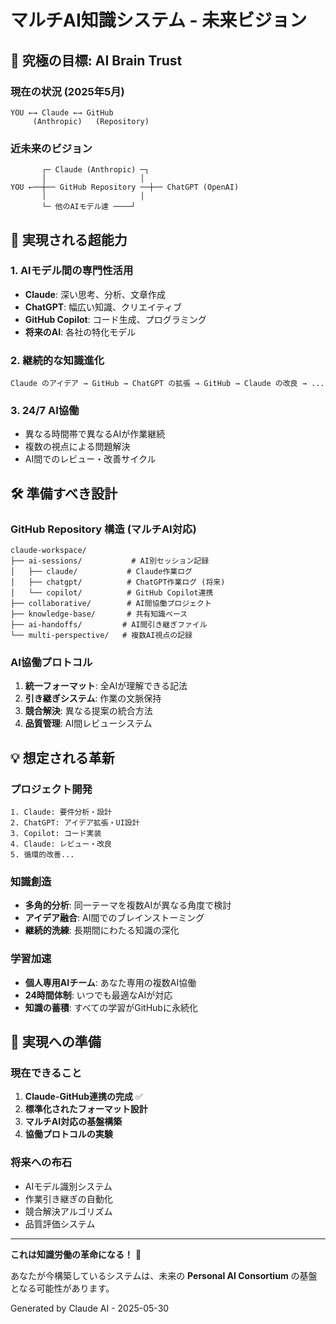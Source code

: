 # マルチAI知識システム - 未来ビジョン

## 🎯 究極の目標: **AI Brain Trust**

### 現在の状況 (2025年5月)
```
YOU ←→ Claude ←→ GitHub
     (Anthropic)   (Repository)
```

### 近未来のビジョン
```
       ┌─ Claude (Anthropic) ─┐
       │                     │
YOU ←──┼── GitHub Repository ──┼── ChatGPT (OpenAI)
       │                     │
       └─ 他のAIモデル達 ────┘
```

## 🚀 実現される超能力

### 1. **AIモデル間の専門性活用**
- **Claude**: 深い思考、分析、文章作成
- **ChatGPT**: 幅広い知識、クリエイティブ
- **GitHub Copilot**: コード生成、プログラミング
- **将来のAI**: 各社の特化モデル

### 2. **継続的な知識進化**
```
Claude のアイデア → GitHub → ChatGPT の拡張 → GitHub → Claude の改良 → ...
```

### 3. **24/7 AI協働**
- 異なる時間帯で異なるAIが作業継続
- 複数の視点による問題解決
- AI間でのレビュー・改善サイクル

## 🛠️ 準備すべき設計

### GitHub Repository 構造 (マルチAI対応)
```
claude-workspace/
├── ai-sessions/           # AI別セッション記録
│   ├── claude/           # Claude作業ログ
│   ├── chatgpt/          # ChatGPT作業ログ (将来)
│   └── copilot/          # GitHub Copilot連携
├── collaborative/        # AI間協働プロジェクト
├── knowledge-base/       # 共有知識ベース
├── ai-handoffs/         # AI間引き継ぎファイル
└── multi-perspective/   # 複数AI視点の記録
```

### AI協働プロトコル
1. **統一フォーマット**: 全AIが理解できる記法
2. **引き継ぎシステム**: 作業の文脈保持
3. **競合解決**: 異なる提案の統合方法
4. **品質管理**: AI間レビューシステム

## 💡 想定される革新

### プロジェクト開発
```
1. Claude: 要件分析・設計
2. ChatGPT: アイデア拡張・UI設計  
3. Copilot: コード実装
4. Claude: レビュー・改良
5. 循環的改善...
```

### 知識創造
- **多角的分析**: 同一テーマを複数AIが異なる角度で検討
- **アイデア融合**: AI間でのブレインストーミング
- **継続的洗練**: 長期間にわたる知識の深化

### 学習加速
- **個人専用AIチーム**: あなた専用の複数AI協働
- **24時間体制**: いつでも最適なAIが対応
- **知識の蓄積**: すべての学習がGitHubに永続化

## 🌟 実現への準備

### 現在できること
1. **Claude-GitHub連携の完成** ✅
2. **標準化されたフォーマット設計**
3. **マルチAI対応の基盤構築**
4. **協働プロトコルの実験**

### 将来への布石
- AIモデル識別システム
- 作業引き継ぎの自動化
- 競合解決アルゴリズム
- 品質評価システム

---

**これは知識労働の革命になる！** 🎊

あなたが今構築しているシステムは、未来の **Personal AI Consortium** の基盤となる可能性があります。

Generated by Claude AI - 2025-05-30 